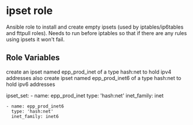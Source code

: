 ipset role
=========

Ansible role to install and create empty ipsets (used by iptables/ip6tables and fttpull roles).
Needs to run before iptables so that if there are any rules using ipsets it won't fail.

Role Variables
--------------

create an ipset named epp_prod_inet of a type hash:net to hold ipv4 addresses
also create ipset named epp_prod_inet6 of a type hash:net to hold ipv6 addresses

ipset_set:
    - name: epp_prod_inet
      type: 'hash:net'
      inet_family: inet

    - name: epp_prod_inet6
      type: 'hash:net'
      inet_family: inet6

